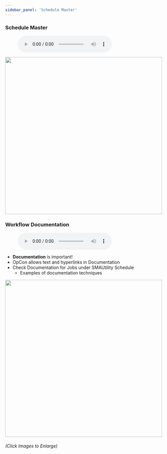```yaml
---
sidebar_panel: 'Schedule Master'
---
```


### Schedule Master

<figure>
    <audio
        controls
        src="audiobasic/ScheduleMaster.mp3">
            Your browser does not support the
            <code>audio</code> element.
    </audio>
</figure>

<a href="imgbasic/Picture11.png" target="_blank"><img src="imgbasic/Picture11.png" width="500"></img></a>

### Workflow Documentation

<figure>
    <audio
        controls
        src="audiobasic/WorkflowDocumentation.mp3">
            Your browser does not support the
            <code>audio</code> element.
    </audio>
</figure>

* **Documentation** is important!
* OpCon allows text and hyperlinks in Documentation
* Check Documentation for Jobs under SMAUtility Schedule
  * Examples of documentation techniques 


<a href="imgbasic/Picture12.png" target="_blank"><img src="imgbasic/Picture12.png" width="500"></img></a>

###### (Click Images to Enlarge)
